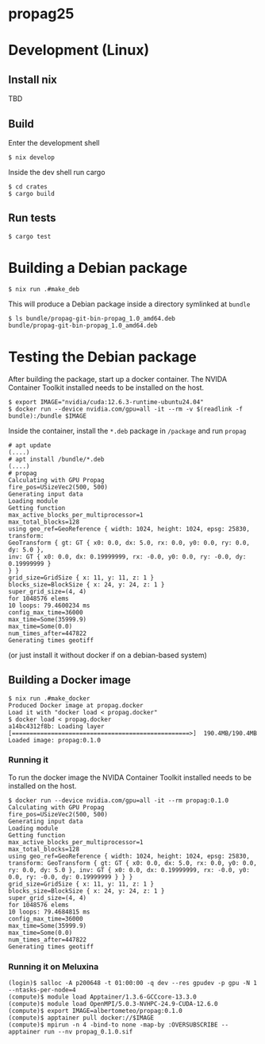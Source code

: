 # propag25


# Development (Linux)

## Install nix

TBD

## Build

Enter the development shell

```console
$ nix develop
```

Inside the dev shell run cargo

```console
$ cd crates
$ cargo build
```

## Run tests

```console
$ cargo test
```

# Building a Debian package

```console
$ nix run .#make_deb
```

This will produce a Debian package inside a directory symlinked at `bundle`

```console
$ ls bundle/propag-git-bin-propag_1.0_amd64.deb 
bundle/propag-git-bin-propag_1.0_amd64.deb
```

# Testing the Debian package

After building the package, start up a docker container. The NVIDA Container
Toolkit installed needs to be installed on the host.

```console
$ export IMAGE="nvidia/cuda:12.6.3-runtime-ubuntu24.04"
$ docker run --device nvidia.com/gpu=all -it --rm -v $(readlink -f bundle):/bundle $IMAGE
```

Inside the container, install the `*.deb` package in `/package` and run `propag`

```console
# apt update
(....)
# apt install /bundle/*.deb
(....)
# propag
Calculating with GPU Propag
fire_pos=USizeVec2(500, 500)
Generating input data
Loading module
Getting function
max_active_blocks_per_multiprocessor=1
max_total_blocks=128
using geo_ref=GeoReference { width: 1024, height: 1024, epsg: 25830, transform:
GeoTransform { gt: GT { x0: 0.0, dx: 5.0, rx: 0.0, y0: 0.0, ry: 0.0, dy: 5.0 },
inv: GT { x0: 0.0, dx: 0.19999999, rx: -0.0, y0: 0.0, ry: -0.0, dy: 0.19999999 }
} }
grid_size=GridSize { x: 11, y: 11, z: 1 }
blocks_size=BlockSize { x: 24, y: 24, z: 1 }
super_grid_size=(4, 4)
for 1048576 elems
10 loops: 79.4600234 ms
config_max_time=36000
max_time=Some(35999.9)
max_time=Some(0.0)
num_times_after=447822
Generating times geotiff
```

(or just install it without docker if on a debian-based system)

## Building a Docker image

```console
$ nix run .#make_docker
Produced Docker image at propag.docker
Load it with "docker load < propag.docker"
$ docker load < propag.docker
a14bc4312f8b: Loading layer
[==================================================>]  190.4MB/190.4MB
Loaded image: propag:0.1.0  
```

### Running it

To run the docker image the NVIDA Container Toolkit installed needs to be
installed on the host.

```console
$ docker run --device nvidia.com/gpu=all -it --rm propag:0.1.0
Calculating with GPU Propag
fire_pos=USizeVec2(500, 500)
Generating input data
Loading module
Getting function
max_active_blocks_per_multiprocessor=1
max_total_blocks=128
using geo_ref=GeoReference { width: 1024, height: 1024, epsg: 25830, transform: GeoTransform { gt: GT { x0: 0.0, dx: 5.0, rx: 0.0, y0: 0.0, ry: 0.0, dy: 5.0 }, inv: GT { x0: 0.0, dx: 0.19999999, rx: -0.0, y0: 0.0, ry: -0.0, dy: 0.19999999 } } }
grid_size=GridSize { x: 11, y: 11, z: 1 }
blocks_size=BlockSize { x: 24, y: 24, z: 1 }
super_grid_size=(4, 4)
for 1048576 elems
10 loops: 79.4684815 ms
config_max_time=36000
max_time=Some(35999.9)
max_time=Some(0.0)
num_times_after=447822
Generating times geotiff
```

### Running it on Meluxina

```console
(login)$ salloc -A p200648 -t 01:00:00 -q dev --res gpudev -p gpu -N 1 --ntasks-per-node=4
(compute)$ module load Apptainer/1.3.6-GCCcore-13.3.0
(compute)$ module load OpenMPI/5.0.3-NVHPC-24.9-CUDA-12.6.0
(compute)$ export IMAGE=albertometeo/propag:0.1.0
(compute)$ apptainer pull docker://$IMAGE
(compute)$ mpirun -n 4 -bind-to none -map-by :OVERSUBSCRIBE -- apptainer run --nv propag_0.1.0.sif
```
